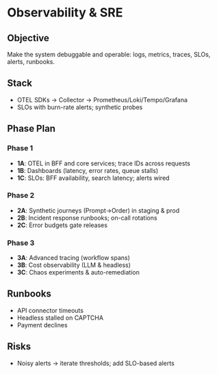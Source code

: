 # Observability & SRE

## Objective
Make the system debuggable and operable: logs, metrics, traces, SLOs, alerts, runbooks.

## Stack
- OTEL SDKs → Collector → Prometheus/Loki/Tempo/Grafana
- SLOs with burn-rate alerts; synthetic probes

## Phase Plan
### Phase 1
- **1A**: OTEL in BFF and core services; trace IDs across requests
- **1B**: Dashboards (latency, error rates, queue stalls)
- **1C**: SLOs: BFF availability, search latency; alerts wired

### Phase 2
- **2A**: Synthetic journeys (Prompt→Order) in staging & prod
- **2B**: Incident response runbooks; on-call rotations
- **2C**: Error budgets gate releases

### Phase 3
- **3A**: Advanced tracing (workflow spans)
- **3B**: Cost observability (LLM & headless)
- **3C**: Chaos experiments & auto-remediation

## Runbooks
- API connector timeouts
- Headless stalled on CAPTCHA
- Payment declines

## Risks
- Noisy alerts → iterate thresholds; add SLO-based alerts
